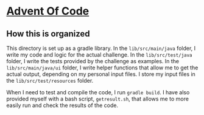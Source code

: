 # [Advent Of Code](https://adventofcode.com/)

## How this is organized
This directory is set up as a gradle library.
In the `lib/src/main/java` folder, I write my code and logic for the actual challenge.
In the `lib/src/test/java` folder, I write the tests provided by the challenge as examples.
In the `lib/src/main/java/ui` folder, I write helper functions that allow me to get the actual output, depending on my personal input files.
I store my input files in the `lib/src/test/resources` folder.

When I need to test and compile the code, I run `gradle build`.
I have also provided myself with a bash script, `getresult.sh`, 
that allows me to more easily run and check the results of the code.
